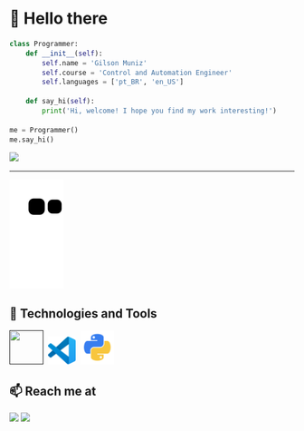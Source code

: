 # 👋 Hello there

``` python
class Programmer:
    def __init__(self):
        self.name = 'Gilson Muniz'
        self.course = 'Control and Automation Engineer'
        self.languages = ['pt_BR', 'en_US']

    def say_hi(self):
        print('Hi, welcome! I hope you find my work interesting!')

me = Programmer()
me.say_hi()
```

![](https://media.giphy.com/media/qgQUggAC3Pfv687qPC/giphy.gif)

---------------------------------------------------------------------------------------------------------------------------------------------

![Snake animation](https://github.com/GilsonMuniz/GilsonMuniz/blob/output/github-contribution-grid-snake.svg)


## 🔧 Technologies and Tools

<div>
    <a href=""><img src="https://resources.jetbrains.com/storage/products/company/brand/logos/PyCharm_icon.svg?_gl=1*scpg7d*_ga*ODk5NTU2OTEuMTYxODYxMTMwMw..*_ga_9J976DJZ68*MTY3MjkyODY1OC4xLjEuMTY3MjkyODY3OS4wLjAuMA..&_ga=2.19777336.1222848869.1672928659-89955691.1618611303" width="60" height="60"></a>&nbsp;
    <a href="" target="_blank"><img src="https://github.com/GilsonMuniz/GilsonMuniz/blob/main/images/vscode.svg" target="_blank" width="49" height="49"></a>&nbsp;
    <a href="" target="_blank"><img src="https://github.com/GilsonMuniz/GilsonMuniz/blob/main/images/python.png" target="_blank" width="60" height="60"></a>
</div>


## 📫 Reach me at 

<div>
    <a href = "mailto:gilsonj725@gmail.com"><img src="https://img.shields.io/badge/Gmail-D14836?style=for-the-badge&logo=gmail&logoColor=white" target="_blank"></a>
    <a href="https://www.linkedin.com/in/GilsonMuniz" target="_blank"><img src="https://img.shields.io/badge/-LinkedIn-%230077B5?style=for-the-badge&logo=linkedin&logoColor=white" target="_blank"></a>   
</div>
